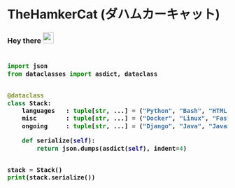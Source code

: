# TheHamkerCat (ダハムカーキャット)
### Hey there <img src="https://media.giphy.com/media/hvRJCLFzcasrR4ia7z/giphy.gif" width="25px">
<!-- Zero width character is used to put extra blank lines before and after code -->

<h3>
    
```python
​
import json
from dataclasses import asdict, dataclass


@dataclass
class Stack:
    languages   : tuple[str, ...] = ("Python", "Bash", "HTML", "CSS")
    misc        : tuple[str, ...] = ("Docker", "Linux", "FastAPI")
    ongoing     : tuple[str, ...] = ("Django", "Java", "JavaScript")

    def serialize(self):
        return json.dumps(asdict(self), indent=4)


stack = Stack()
print(stack.serialize())
​
```
</h3>


